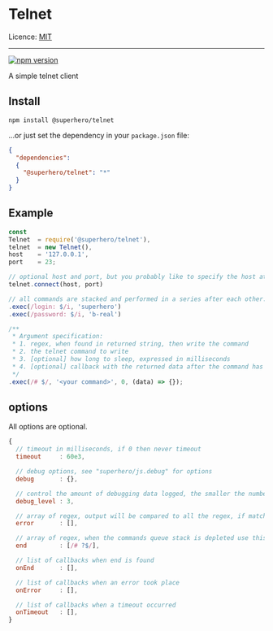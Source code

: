 # Telnet

Licence: [MIT](https://opensource.org/licenses/MIT)

---

[![npm version](https://badge.fury.io/js/%40superhero%2Ftelnet.svg)](https://badge.fury.io/js/%40superhero%2Ftelnet)

A simple telnet client

## Install

`npm install @superhero/telnet`

...or just set the dependency in your `package.json` file:

```json
{
  "dependencies":
  {
    "@superhero/telnet": "*"
  }
}
```

## Example

```javascript
const
Telnet  = require('@superhero/telnet'),
telnet  = new Telnet(),
host    = '127.0.0.1',
port    = 23;

// optional host and port, but you probably like to specify the host at least :)
telnet.connect(host, port)

// all commands are stacked and performed in a series after each other.
.exec(/login: $/i, 'superhero')
.exec(/password: $/i, 'b-real')

/**
 * Argument specification:
 * 1. regex, when found in returned string, then write the command
 * 2. the telnet command to write
 * 3. [optional] how long to sleep, expressed in milliseconds
 * 4. [optional] callback with the returned data after the command has been performed
 */
.exec(/# $/, '<your command>', 0, (data) => {});
```

## options

All options are optional.

```javascript
{
  // timeout in milliseconds, if 0 then never timeout
  timeout     : 60e3,

  // debug options, see "superhero/js.debug" for options
  debug       : {},

  // control the amount of debugging data logged, the smaller the number the less is logged
  debug_level : 3,

  // array of regex, output will be compared to all the regex, if match, exit -> emit error..
  error       : [],

  // array of regex, when the commands queue stack is depleted use this regex to find the end  
  end         : [/# ?$/],

  // list of callbacks when end is found
  onEnd       : [],

  // list of callbacks when an error took place
  onError     : [],

  // list of callbacks when a timeout occurred
  onTimeout   : [],
}
```
